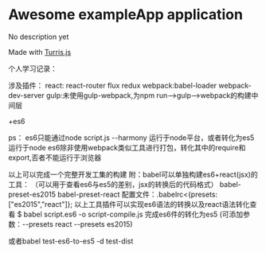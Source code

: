 # Awesome exampleApp application

No description yet

Made with [Turris.js](https://github.com/turrisjs)


个人学习记录：

涉及插件：
react:  react-router flux  redux
webpack:babel-loader  webpack-dev-server
gulp:未使用gulp-webpack,为npm run-->gulp-->webpack的构建中间层

+es6

ps：
es6只能通过node script.js --harmony 运行于node平台，或者转化为es5运行于node
es6除非使用webpack类似工具进行打包，转化其中的require和export,否者不能运行于浏览器



以上可以完成一个完整开发工集的构建
附：babel可以单独构建es6+react(jsx)的工具：
（可以用于查看es6与es5的差别，jsx的转换后的代码格式）
babel-preset-es2015
babel-preset-react
配置文件：.babelrc<{presets:["es2015","react"]};
以上工具插件可以实现es6语法的转换以及react语法转化查看
$ babel script.es6 -o script-compile.js  完成es6件的转化为es5 (可添加参数：--presets react --presets es2015)

或者babel test-es6-to-es5 -d test-dist
